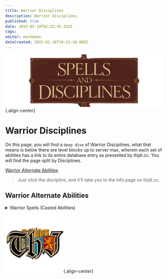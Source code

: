 ```yaml
---
title: Warrior Disciplines
description: Warrior Disciplines.
published: true
date: 2025-05-10T02:22:45.555Z
tags: 
editor: markdown
dateCreated: 2025-02-26T19:31:38.899Z
---
```


![spellsdisciplines.webp](/classes-and-abilities/spellsdisciplines.webp){.align-center}

# Warrior Disciplines

On this page, you will find a `deep dive` of Warrior Disciplines, what that means is below there are level blocks up to server max, wherein each set of abilities has a link to its entire database entry as presented by thjdi.cc. You will find the page split by Disciplines.

[Warrior Alternate Abilities](#warrior-alternate-abilities)

> Just click the discipline, and it'll take you to the info page on thjdi.cc.

## Warrior Alternate Abilities
<details>
	<summary> Warrior Spells (Casted Abilities) </summary>

|AA Name|AA Code|
|---|---|
|<a href="https://www.thjdi.cc/spell/5234" target="_blank">Area Taunt</a>|110|
|<a href="https://www.thjdi.cc/spell/37196" target="_blank">Imperator's Command</a>|2011|
|<a href="https://www.thjdi.cc/spell/23528" target="_blank">Warlord's Fury</a>|912|
</details>

![pagebreak3.webp](/pagebreak3.webp){.align-center}